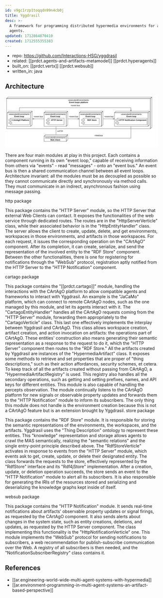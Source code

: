 ```yaml
---
id: v9gc1rzp1toqqdn99n4cb0j
title: Yggdrasil
desc: >-
  A framework for programming distributed hypermedia environments for autonomous
  agents.
updated: 1712864870410
created: 1712555355383
---
```


- repo: https://github.com/Interactions-HSG/yggdrasil
- related: [[prdct.agents-and-artifacts-metamodel]] [[prdct.hyperagents]]
- built_on: [[prdct.vertx]] [[prdct.websub]]
- written_in: java
  
## Architecture

![](/assets/images/2024-04-11-12-47-47.png)

There are four main modules at play in this project. Each contains a component running in its own "event loop," capable of receiving information from others via "events" - read "messages" - onto an "event bus." An event bus is then a shared communication channel between all event loops. Architecture invariant: all the modules must be as decoupled as possible so they cannot communicate directly and synchronously via method calls. They must communicate in an indirect, asynchronous fashion using message passing.

http package

This package contains the "HTTP Server" module, so the HTTP Server that external Web Clients can contact. It exposes the functionalities of the web service through dedicated routes. The routes are in the "HttpServerVerticle" class, while their associated behavior is in the "HttpEntityHandler" class. The server allows the client to create, update, delete, and get environments, workspaces in those environments, and artifacts in those workspaces. For each request, it issues the corresponding operation on the "CArtAgO" component. After its completion, it can create, serialize, and send the representation of the involved entity to the "RDF Store" component. Between the other functionalities, there is one for registering for notifications through the "WebSub" protocol, registration aptly notified from the HTTP Server to the "HTTP Notification" component.

cartago package

This package contains the "[[prdct.cartago]]" module, handling the interactions with the CArtAgO platform to allow compatible agents and frameworks to interact with Yggdrasil. An example is the "JaCaMo" platform, which can connect to remote CArtAgO nodes, such as the one managed by this module, and let its agents interact with it. The "CartagoEntityHandler" handles all the CArtAgO requests coming from the "HTTP Server" module, forwarding them appropriately to the "CartagoVerticle" class. This last one effectively implements the interplay between Yggdrasil and CArtAgO. This class allows workspace creation, artifact creation, and action invocation on artifacts: the operations part of CArtAgO. These entities' construction also means generating their semantic representation as a response to the request to do it, which the "HTTP Server" component then routes to the "RDF Store." All the artifacts created by Yggdrasil are instances of the "HypermediaArtifact" class. It exposes some methods to retrieve and set properties that are proper of "thing descriptions," such as their action affordances, security schemes, et cetera. To keep track of all the artifacts created without passing from CArtAgO, a "HypermediaArtifactRegistry" is used. This registry also handles all the secondary operations, such as getting and setting prefixes, names, and API keys for different entities. This module is also capable of handling the percepts observation. The module continually listens to the CArtAgO platform for new signals or observable property updates and forwards them to the "HTTP Notification" module to inform its subscribers. The only thing this module does not handle is the environment creation because this is not a CArtAgO feature but is an extension brought by Yggdrasil.
store package

This package contains the "RDF Store" module. It is responsible for storing the semantic representations of the environments, the workspaces, and the artifacts. Yggdrasil uses the "Thing Description" ontology to represent these entities. This "knowledge" representation and storage allows agents to crawl the MAS semantically, realizing the "semantic relations" and the single entry-point principle described above. The "RdfStoreVerticle" activates in response to events from the "HTTP Server" module, which events ask to get, create, update, or delete their designated entity. The class forwards the requests to the store, effectively represented by the "RdfStore" interface and its "Rdf4jStore" implementation. After a creation, update, or deletion operation succeeds, the store sends an event to the "HTTP Notification" module to alert all its subscribers. It is also responsible for generating the IRIs of the resources stored and serializing and deserializing the knowledge graphs kept inside of itself.

websub package

This package contains the "HTTP Notification" module. It sends real-time notifications about artifacts' observable property updates or signal firings, as requested by the CArtAgO component. It also sends alerts about changes in the system state, such as entity creations, deletions, and updates, as requested by the HTTP Server component. The class implementing this functionality is the "HttpNotificationVerticle" one. This module implements the "WebSub" protocol for sending notifications to subscribers, a web recommendation for publish-subscribe communication over the Web. A registry of all subscribers is then needed, and the "NotificationSubscriberRegistry" class contains it.


## References

- [[ar.engineering-world-wide-multi-agent-systems-with-hypermedia]]
- [[ar.environment-programming-in-multi-agent-systems-an-artifact-based-perspective]]